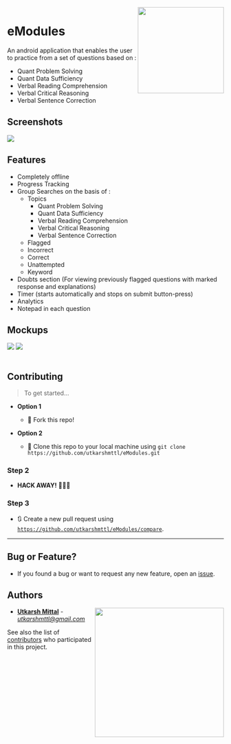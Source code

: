 <img src="https://user-images.githubusercontent.com/20863182/36215111-2f9418fc-11d1-11e8-9375-9f3af5bd9954.png" align="right" height="200" width="200"/>

# eModules

An android application that enables the user to practice from a set of questions based on :
- Quant Problem Solving
- Quant Data Sufficiency
- Verbal Reading Comprehension
- Verbal Critical Reasoning
- Verbal Sentence Correction

## Screenshots

<img src="https://user-images.githubusercontent.com/20863182/36216899-11f163a4-11d6-11e8-9561-72ea87316e42.png" >

## Features

- Completely offline
- Progress Tracking
- Group Searches on the basis of :
  - Topics
    - Quant Problem Solving
    - Quant Data Sufficiency
    - Verbal Reading Comprehension
    - Verbal Critical Reasoning
    - Verbal Sentence Correction
  - Flagged
  - Incorrect
  - Correct
  - Unattempted
  - Keyword
- Doubts section (For viewing previously flagged questions with marked response and explanations)
- Timer (starts automatically and stops on submit button-press)
- Analytics
- Notepad in each question 

## Mockups

<img src="./Mockups/Mockup1.png"/> <img src="./Mockups/Mockup2.png"/> 
<br><br>

## Contributing

> To get started...

- **Option 1**
    - 🍴 Fork this repo!

- **Option 2**
    - 👯 Clone this repo to your local machine using `git clone https://github.com/utkarshmttl/eModules.git`

### Step 2

- **HACK AWAY!** 🔨🔨🔨

### Step 3

- 🔃 Create a new pull request using <a href="https://github.com/utkarshmttl/eModules/compare" target="_blank">`https://github.com/utkarshmttl/eModules/compare`</a>.

---

## Bug or Feature?
* If you found a  bug or want to request any new feature, open an [issue](https://github.com/utkarshmttl/eModules/issues).


## Authors

<a href="http://ducic.ac.in/"><img src="https://user-images.githubusercontent.com/16596327/30467922-9d4985ce-9a05-11e7-81aa-9f5348eb40de.png" align="right" width="300"/></a>

* **[Utkarsh Mittal](https://github.com/utkarshmttl)** - *utkarshmttl@gmail.com*

See also the list of [contributors](https://github.com/utkarshmttl/eModules/graphs/contributors) who participated in this project.
